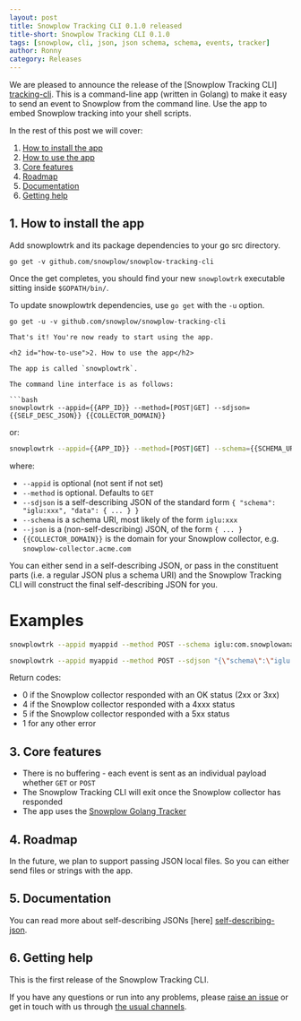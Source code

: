 ```yaml
---
layout: post
title: Snowplow Tracking CLI 0.1.0 released
title-short: Snowplow Tracking CLI 0.1.0
tags: [snowplow, cli, json, json schema, schema, events, tracker]
author: Ronny
category: Releases
---
```


We are pleased to announce the release of the [Snowplow Tracking CLI] [tracking-cli]. This is a command-line app (written in Golang) to make it easy to send an event to Snowplow from the command line. Use the app to embed Snowplow tracking into your shell scripts.

In the rest of this post we will cover:

1. [How to install the app](/blog/2016/07/29/snowplow-tracking-cli-0.1.0-released/#how-to-install)
2. [How to use the app](/blog/2016/07/29/snowplow-tracking-cli-0.1.0-released/#how-to-use)
3. [Core features](/blog/2016/07/29/snowplow-tracking-cli-0.1.0-released/#features)
4. [Roadmap](/blog/2016/07/29/snowplow-tracking-cli-0.1.0-released/#roadmap)
5. [Documentation](/blog/2016/07/29/snowplow-tracking-cli-0.1.0-released/#documentation)
6. [Getting help](/blog/2016/07/29/snowplow-tracking-cli-0.1.0-released/#help)

<!--more-->

<h2 id="how-to-install">1. How to install the app</h2>

Add snowplowtrk and its package dependencies to your go src directory.

```
go get -v github.com/snowplow/snowplow-tracking-cli
```

Once the get completes, you should find your new `snowplowtrk` executable sitting inside `$GOPATH/bin/`.

To update snowplowtrk dependencies, use `go get` with the `-u` option.

```
go get -u -v github.com/snowplow/snowplow-tracking-cli

That's it! You're now ready to start using the app.

<h2 id="how-to-use">2. How to use the app</h2>

The app is called `snowplowtrk`.

The command line interface is as follows:

```bash
snowplowtrk --appid={{APP_ID}} --method=[POST|GET] --sdjson={{SELF_DESC_JSON}} {{COLLECTOR_DOMAIN}}
```
    
or:

```bash
snowplowtrk --appid={{APP_ID}} --method=[POST|GET] --schema={{SCHEMA_URI}} --json={{JSON}} {{COLLECTOR_DOMAIN}}
```

where:

* `--appid` is optional (not sent if not set)
* `--method` is optional. Defaults to `GET`
* `--sdjson` is a self-describing JSON of the standard form `{ "schema": "iglu:xxx", "data": { ... } }`
* `--schema` is a schema URI, most likely of the form `iglu:xxx`
* `--json` is a (non-self-describing) JSON, of the form `{ ... }`
* `{{COLLECTOR_DOMAIN}}` is the domain for your Snowplow collector, e.g. `snowplow-collector.acme.com`

You can either send in a self-describing JSON, or pass in the constituent parts (i.e. a regular JSON plus a schema URI) and the Snowplow Tracking CLI will construct the final self-describing JSON for you.

# Examples
```bash
snowplowtrk --appid myappid --method POST --schema iglu:com.snowplowanalytics.snowplow/event/jsonschema/1-0-0 --json "{\"hello\":\"world\"}" snowplow-collector.acme.com
```

```bash
snowplowtrk --appid myappid --method POST --sdjson "{\"schema\":\"iglu:com.snowplowanalytics.snowplow/event/jsonschema/1-0-0\", \"data\":{\"hello\":\"world\"}}" snowplow-collector.acme.com
```

Return codes:

* 0 if the Snowplow collector responded with an OK status (2xx or 3xx)
* 4 if the Snowplow collector responded with a 4xxx status
* 5 if the Snowplow collector responded with a 5xx status
* 1 for any other error

<h2 id="features">3. Core features</h2>

* There is no buffering - each event is sent as an individual payload whether `GET` or `POST`
* The Snowplow Tracking CLI will exit once the Snowplow collector has responded
* The app uses the [Snowplow Golang Tracker][golang-tracker]

<h2 id="roadmap">4. Roadmap</h2>

In the future, we plan to support passing JSON local files. So you can either send files or strings with the app.

<h2 id="documentation">5. Documentation</h2>

You can read more about self-describing JSONs [here] [self-describing-json].


<h2 id="help">6. Getting help</h2>

This is the first release of the Snowplow Tracking CLI.

If you have any questions or run into any problems, please [raise an issue][tracking-cli-issues] or get in touch with us through [the usual channels][talk-to-us].


[tracking-cli]: https://github.com/snowplow/snowplow-tracking-cli
[tracking-cli-issues]: https://github.com/snowplow/snowplow-tracking-cli/issues
[talk-to-us]: https://github.com/snowplow/snowplow/wiki/Talk-to-us
[golang-tracker]: https://github.com/snowplow/snowplow-golang-tracker 
[self-describing-json]: http://snowplowanalytics.com/blog/2014/05/15/introducing-self-describing-jsons/
